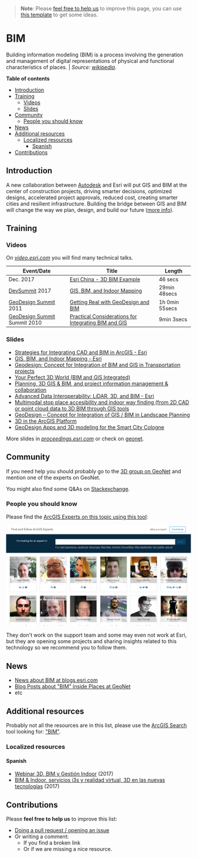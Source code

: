 > **Note**: Please [feel free to help us](#contributions) to improve this page, you can use [this template](https://github.com/esri-es/awesome-arcgis/blob/master/RESOURCE_PAGE_TEMPLATE.md) to get some ideas.

# BIM
Building information modeling (BIM) is a process involving the generation and management of digital representations of physical and functional characteristics of places. | *Source:  [wikipedia](https://en.wikipedia.org/wiki/Building_information_modeling)*.

<!-- START doctoc generated TOC please keep comment here to allow auto update -->
<!-- DON'T EDIT THIS SECTION, INSTEAD RE-RUN doctoc TO UPDATE -->
**Table of contents**

- [Introduction](#introduction)
- [Training](#training)
  - [Videos](#videos)
  - [Slides](#slides)
- [Community](#community)
  - [People you should know](#people-you-should-know)
- [News](#news)
- [Additional resources](#additional-resources)
  - [Localized resources](#localized-resources)
    - [Spanish](#spanish)
- [Contributions](#contributions)

<!-- END doctoc generated TOC please keep comment here to allow auto update -->

## Introduction
A new collaboration between [Autodesk](https://www.autodesk.com/solutions/bim/hub/autodesk-esri) and Esri will put GIS and BIM at the center of construction projects, driving smarter decisions, optimized designs, accelerated project approvals, reduced cost, creating smarter cities and resilient infrastructure. Building the bridge between GIS and BIM will change the way we plan, design, and build our future ([more info](http://www.esri.com/landing-pages/autodesk-esri-strategic-alliance)).

## Training

### Videos

On [*video.esri.com*](https://www.esri.com/videos/search?q=bim) you will find many technical talks.

|Event/Date|Title|Length|
|---|---|---|
|Dec. 2017|[Esri China - 3D BIM Example](https://www.youtube.com/watch?v=vhn0220sjUI&feature=youtu.be)|46 secs|
|[DevSummit](http://www.esri.com/events/devsummit) 2017|[GIS, BIM, and Indoor Mapping](https://www.youtube.com/watch?v=fdSHrkhbYXQ)|29min 48secs
|[GeoDesign Summit](http://www.esri.com/events/geodesign-summit) 2011|[Getting Real with GeoDesign and BIM](https://www.esri.com/videos/watch?videoid=176&channelid=LegacyVideo&isLegacy=true&title=getting-real-with-geodesign-and-bim)|1h 0min 55secs|
|[GeoDesign Summit](http://www.esri.com/events/geodesign-summit) Summit 2010|[Practical Considerations for Integrating BIM and GIS](https://www.esri.com/videos/watch?videoid=56&channelid=LegacyVideo&isLegacy=true&title=practical-considerations-for-integrating-bim-and-gis)|9min 3secs

### Slides

* [Strategies for Integrating CAD and BIM in ArcGIS - Esri](http://proceedings.esri.com/library/userconf/ets17/papers/ets_36.pdf)
* [GIS, BIM, and Indoor Mapping - Esri](http://proceedings.esri.com/library/userconf/devsummit17/papers/dev_int_167.pdf)
* [Geodesign: Concept for Integration of BIM and GIS in Transportation projects](http://proceedings.esri.com/library/userconf/ets17/papers/ets_34.pdf)
* [Your Perfect 3D World (BIM and GIS Integrated)](http://proceedings.esri.com/library/userconf/proc15/papers/965_86.pdf)
* [Planning, 3D GIS & BIM, and project information management & collaboration](http://proceedings.esri.com/library/userconf/proc16/papers/1710_368.pdf)
* [Advanced Data Interoperability: LiDAR, 3D, and BIM - Esri](http://proceedings.esri.com/library/userconf/proc15/tech-workshops/tw_587-58.pdf)
* [Multimodal stop place accesibility and indoor way finding (from 2D CAD or point cloud data to 3D BIM through GIS tools](http://proceedings.esri.com/library/userconf/ets16/papers/ets-16.pdf)
* [GeoDesign – Concept for Integration of GIS / BIM in Landscape Planning](http://proceedings.esri.com/library/userconf/proc17/papers/584_385.pdf)
* [3D in the ArcGIS Platform](http://proceedings.esri.com/library/userconf/ets17/papers/ets_02.pdf)
* [GeoDesign Apps and 3D modeling for the Smart City Cologne](http://proceedings.esri.com/library/userconf/geodesign-euro16/papers/geoeuro_16.pdf)

More slides in [*proceedings.esri.com*](https://www.google.es/search?q=site%3Aproceedings.esri.com+bim) or check on [geonet](https://community.esri.com/content?query=bim&filterID=all~objecttype~objecttype%5Bdocument%5D).

## Community

If you need help you should probably go to the [3D group on GeoNet](https://community.esri.com/community/gis/3d) and mention one of the experts on GeoNet.

You might also find some Q&As on [Stackexchange](https://gis.stackexchange.com/search?q=bim).

### People you should know

Please find the [ArcGIS Experts on this topic using this tool](https://esri-es.github.io/arcgis-experts/?topic=BIM):

[![ArcGIS Experts Tool Screenshot](https://github.com/esri-es/arcgis-experts/blob/master/assets/imgs/arcgis-experts-tool.png?raw=true)](https://esri-es.github.io/arcgis-experts/?topic=BIM)

They don't work on the support team and some may even not work at Esri,
but they are opening some projects and sharing insights related to this
technology so we recommend you to follow them.

## News

* [News about BIM at blogs.esri.com](https://blogs.esri.com/esri/arcgis/tag/bim/)
* [Blog Posts about "BIM" inside Places at GeoNet](https://community.esri.com/content?query=BIM&filterID=all~objecttype~objecttype%5Bblogpost%5D)
* etc

## Additional resources

Probably not all the resources are in this list, please use the [ArcGIS Search](https://esri-es.github.io/arcgis-search/) tool looking for: ["BIM"](https://esri-es.github.io/arcgis-search/?search="BIM"&utm_campaign=awesome-list&utm_source=awesome-list&utm_medium=page).

### Localized resources

#### Spanish

* [Webinar 3D, BIM y Gestión Indoor](https://www.youtube.com/watch?v=-PzdMRk7n80) (2017)
* [BIM & Indoor, servicios i3s y realidad virtual, 3D en las nuevas tecnologías](https://www.youtube.com/watch?v=mV77R2I_M-0) (2017)

## Contributions
Please **feel free to help us** to improve this list:

* [Doing a pull request / opening an issue](https://github.com/hhkaos/awesome-arcgis#contributions)
* Or writing a comment:
  * If you find a broken link
  * Or if we are missing a nice resource.
